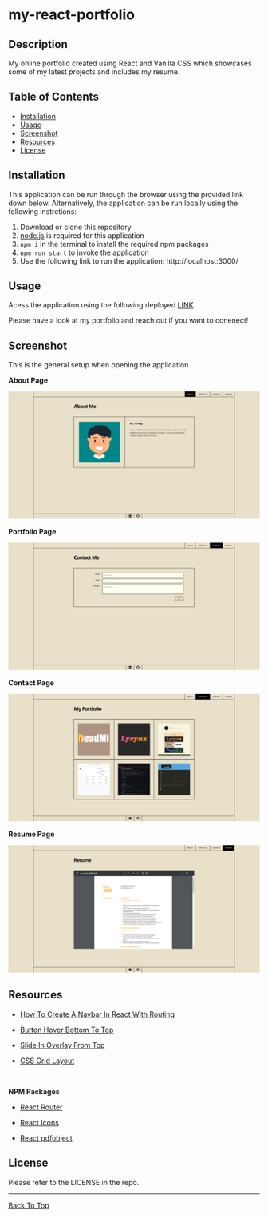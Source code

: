 # my-react-portfolio

## Description

My online portfolio created using React and Vanilla CSS which showcases some of my latest projects and includes my resume.

## Table of Contents

- [Installation](#installation)
- [Usage](#usage)
- [Screenshot](#screenshot)
- [Resources](#resources)
- [License](#license)

## Installation

This application can be run through the browser using the provided link down below. Alternatively, the application can be run locally using the following instrctions:

1. Download or clone this repository
2. [node.js](https://nodejs.org/en) is required for this application
3. `npm i` in the terminal to install the required npm packages
4. `npm run start` to invoke the application
5. Use the following link to run the application: http://localhost:3000/

## Usage

Acess the application using the following deployed [LINK](https://aquamarine-hotteok-1830f1.netlify.app/).

Please have a look at my portfolio and reach out if you want to conenect!

## Screenshot

This is the general setup when opening the application.

**About Page**

![screenshot of about page](src/assets/images/screencapture1.png)

**Portfolio Page**

![screenshot of portfolio page](src/assets/images/screencapture2.png)

**Contact Page**

![screenshot of portfolio page](src/assets/images/screencapture3.png)

**Resume Page**

![screenshot of resume page](src/assets/images/screencapture4.png)

## Resources

- [How To Create A Navbar In React With Routing](https://www.youtube.com/watch?v=SLfhMt5OUPI)

- [Button Hover Bottom To Top](https://stackoverflow.com/questions/56632856/on-hover-fill-button-background-from-bottom-to-top-and-text-color-from-bottom-to)

- [Slide In Overlay From Top](https://www.w3schools.com/css/tryit.asp?filename=trycss_css_image_overlay_slidetop)

- [CSS Grid Layout](https://codepen.io/mary_pieroszkiewicz/pen/owGzBz)

<br>

**NPM Packages**

- [React Router](https://reactrouter.com/en/main)

- [React Icons](https://react-icons.github.io/react-icons/)

- [React pdfobject](https://www.npmjs.com/package/react-pdfobject)

## License

Please refer to the LICENSE in the repo.

---

[Back To Top](#my-react-portfolio)